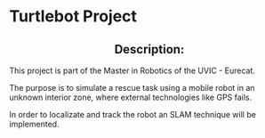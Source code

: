 <p align="center">

# Turtlebot Project

## <center> Description: </center>

</p>


This project is part of the Master in Robotics of the UVIC - Eurecat.

The purpose is to simulate a rescue task using a mobile robot in an unknown interior zone, where external technologies like GPS fails.

In order to localizate and track the robot an SLAM technique will be implemented.

